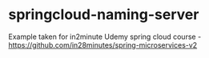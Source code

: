 # springcloud-naming-server
Example taken for in2minute Udemy spring cloud course - https://github.com/in28minutes/spring-microservices-v2
